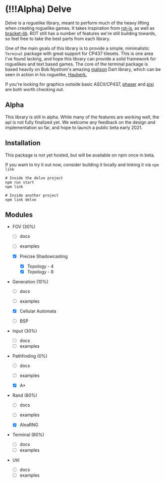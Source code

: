# (!!!Alpha) Delve

Delve is a roguelike library, meant to perform much of the heavy lifting when creating roguelike games. It takes inspiration from [rot-js](https://ondras.github.io/rot.js/hp), as well as [bracket-lib](https://github.com/thebracket/bracket-lib). ROT still has a number of features we're still building towards, so feel free to take the best parts from each library.

One of the main goals of this library is to provide a simple, minimalistic `Terminal` package with great support for CP437 tilesets.
This is one area I've found lacking, and hope this library can provide a solid framework for roguelikes and text based games.
The core of the terminal package is based heavily on Bob Nystrom's amazing [malison](https://github.com/munificent/malison) Dart library,
which can be seen in action in his roguelike, [Hauberk.](http://munificent.github.io/hauberk/)

If you're looking for graphics outside basic ASCII/CP437, [phaser](https://phaser.io/) and [pixi](https://www.pixijs.com/) are both worth checking out.

## Alpha

This library is still in alpha. While many of the features are working well, the api is not fully finalized yet. We welcome any feedback on the design and implementation so far, and hope to launch a public beta early 2021.

## Installation

This package is not yet hosted, but will be available on npm once in beta.

If you want to try it out now, consider building it locally and linking it via `npm link`

```
# Inside the delve project
npm run start
npm link

# Inside another project
npm link delve
```

## Modules

- FOV (30%)

  - [ ] docs
  - [ ] examples

  - [x] Precise Shadowcasting
    - [x] Topology - 4
    - [x] Topology - 8

- Generation (10%)

  - [ ] docs
  - [ ] examples

  - [x] Cellular Automata
  - [ ] BSP

- Input (30%)

  - [ ] docs
  - [ ] examples

- Pathfinding (0%)

  - [ ] docs
  - [ ] examples

  - [x] A\*

- Rand (80%)

  - [ ] docs
  - [ ] examples

  - [x] AleaRNG

- Terminal (80%)

  - [ ] docs
  - [ ] examples

- Util
  - [ ] docs
  - [ ] examples
